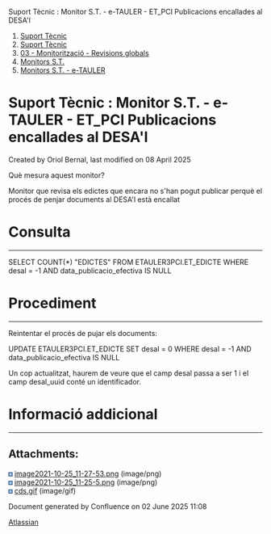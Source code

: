 Suport Tècnic : Monitor S.T. - e-TAULER - ET\_PCI Publicacions encallades al DESA'l  

1.  [Suport Tècnic](index.html)
2.  [Suport Tècnic](13893782.html)
3.  [03 - Monitorització - Revisions globals](26313327.html)
4.  [Monitors S.T.](Monitors-S.T._41522177.html)
5.  [Monitors S.T. - e-TAULER](Monitors-S.T.---e-TAULER_127598666.html)

Suport Tècnic : Monitor S.T. - e-TAULER - ET\_PCI Publicacions encallades al DESA'l
===================================================================================

Created by Oriol Bernal, last modified on 08 April 2025

Què mesura aquest monitor?

Monitor que revisa els edictes que encara no s'han pogut publicar perquè el procés de penjar documents al DESA'l està encallat

**Consulta**
============

* * *

SELECT COUNT(\*) "EDICTES"
FROM ETAULER3PCI.ET\_EDICTE
WHERE desal = -1
  AND data\_publicacio\_efectiva IS NULL

**Procediment**
===============

* * *

Reintentar el procés de pujar els documents:

UPDATE ETAULER3PCI.ET\_EDICTE
SET desal = 0
WHERE desal = -1
  AND data\_publicacio\_efectiva IS NULL

Un cop actualitzat, haurem de veure que el camp desal passa a ser 1 i el camp desal\_uuid conté un identificador.

**Informació addicional**
=========================

* * *

  

  

Attachments:
------------

![](images/icons/bullet_blue.gif) [image2021-10-25\_11-27-53.png](attachments/127598671/127598672.png) (image/png)  
![](images/icons/bullet_blue.gif) [image2021-10-25\_11-25-5.png](attachments/127598671/127598673.png) (image/png)  
![](images/icons/bullet_blue.gif) [cds.gif](attachments/127598671/127598674.gif) (image/gif)  

Document generated by Confluence on 02 June 2025 11:08

[Atlassian](http://www.atlassian.com/)